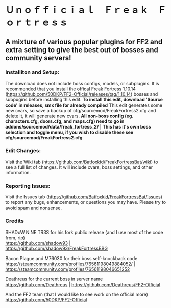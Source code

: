 # Ｕｎｏｆｆｉｃｉａｌ　Ｆｒｅａｋ　Ｆｏｒｔｒｅｓｓ
## A mixture of various popular plugins for FF2 and extra setting to give the best out of bosses and community servers!

### Installiton and Setup:
The download does not include boss configs, models, or subplugins. It is recommended that you install the offical Freak Fortress 1.10.14 (https://github.com/50DKP/FF2-Official/releases/tag/1.10.14) bosses and subpugins before installing this edit. **To install this edit, download 'Source code' in releases, smx file for already compiled** This edit generates some new cvars, so save a backup of cfg/sourcemod/FreakFortress2.cfg and delete it, it will generate new cvars. **All non-boss config (eg. characters.cfg, doors.cfg, and maps.cfg) need to go in addons/sourcemod/data/freak_fortress_2/** | **This has it's own boss selection and toggle menu, if you wish to disable these see cfg/sourcemod/FreakFortress2.cfg**

### Edit Changes:
Visit the Wiki tab (https://github.com/Batfoxkid/FreakFortressBat/wiki) to see a full list of changes. It will include cvars, boss settings, and other information.

### Reporting Issues:
Visit the Issues tab (https://github.com/Batfoxkid/FreakFortressBat/issues) to report any bugs, enhancements, or questions you may have. Please try to avoid spam and nonsense.

### Credits
SHADoW NiNE TR3S for his fork public release (and I use most of the code from, rip)                                                
https://github.com/shadow93 | https://github.com/shadow93/FreakFortressBBG

Bacon Plague and M76030 for their boss self-knockback code                                                    
https://steamcommunity.com/profiles/76561198049884052/ | https://steamcommunity.com/profiles/76561198046651252

Deathreus for the current boss in server name                                                                 
https://github.com/Deathreus | https://github.com/Deathreus/FF2-Official

And the FF2 team (that I would like to see work on the official more)                                          
https://github.com/50DKP/FF2-Official
